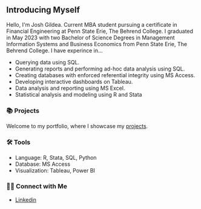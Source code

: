 ##  Introducing Myself


Hello, I'm Josh Gildea. Current MBA student pursuing a certificate in Financial Engineering at Penn State Erie, The Behrend College. I graduated in May 2023 with two Bachelor of Science Degrees in Management Information Systems and Business Economics from Penn State Erie, The Behrend College. I have experince in... 

- Querying data using SQL.
- Generating reports and performing ad-hoc data analysis using SQL.
- Creating databases with enforced referential integrity using MS Access.
- Developing interactive dashboards on Tableau.
- Data analysis and reporting using MS Excel.
- Statistical analysis and modeling using R and Stata

### 📚 Projects

Welcome to my portfolio, where I showcase my [projects](https://github.com/joshgildea/joshgildea/tree/portfolio).

### 🛠️ Tools

- Language: R, Stata, SQL, Python
- Database: MS Access
- Visualization: Tableau, Power BI

### 👋🏻 Connect with Me

- [Linkedin](https://www.linkedin.com/in/josh-gildea/)




